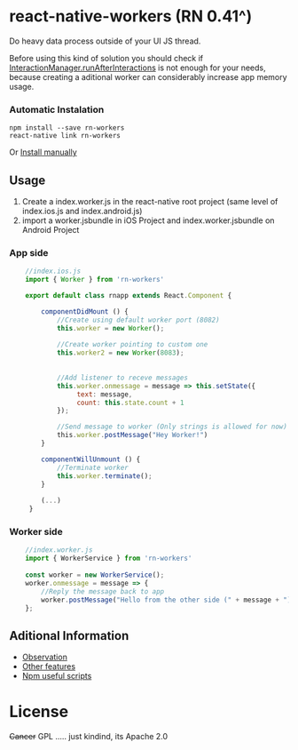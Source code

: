 # react-native-workers (RN 0.41^)
Do heavy data process outside of your UI JS thread.

Before using this kind of solution you should check if [InteractionManager.runAfterInteractions](https://facebook.github.io/react-native/docs/interactionmanager.html) is not enough for your needs, because creating a aditional worker can considerably increase app memory usage. 

### Automatic Instalation
```
npm install --save rn-workers
react-native link rn-workers
```
Or [Install manually](https://github.com/fabriciovergal/react-native-workers/blob/master/MANUAL_INSTALATION.md)

## Usage
  
  1. Create a index.worker.js in the react-native root project (same level of index.ios.js and index.android.js)
  2. import a worker.jsbundle in iOS Project and index.worker.jsbundle on Android Project

### App side

```javascript 
    //index.ios.js 
    import { Worker } from 'rn-workers'

    export default class rnapp extends React.Component {

        componentDidMount () {
            //Create using default worker port (8082)
            this.worker = new Worker();
            
            //Create worker pointing to custom one
            this.worker2 = new Worker(8083);
            
            
            //Add listener to receve messages
            this.worker.onmessage = message => this.setState({
                 text: message,
                 count: this.state.count + 1
            });

            //Send message to worker (Only strings is allowed for now)
            this.worker.postMessage("Hey Worker!")
        }

        componentWillUnmount () {
            //Terminate worker
            this.worker.terminate();
        }
        
        (...)
     }
 ```
 
### Worker side

```javascript 
    //index.worker.js
    import { WorkerService } from 'rn-workers'
    
    const worker = new WorkerService();
    worker.onmessage = message => {
        //Reply the message back to app
        worker.postMessage("Hello from the other side (" + message + ")")
    };

 ```
 
## Aditional Information

* [Observation](https://github.com/fabriciovergal/react-native-workers/blob/master/OBSERVATIONS.md)
* [Other features](https://github.com/fabriciovergal/react-native-workers/blob/master/EXTRA_FEATURES.md)
* [Npm useful scripts](https://github.com/fabriciovergal/react-native-workers/blob/master/NPM_SCRIPTS.md) 
 
# License
~~Cancer~~ GPL ..... just kindind, its Apache 2.0
